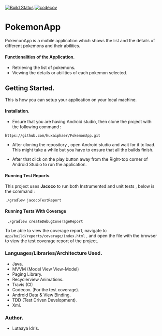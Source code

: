 [![Build Status](https://travis-ci.org/huxaiphaer/PokemonApp.svg?branch=develop)](https://travis-ci.org/huxaiphaer/PokemonApp)
[![codecov](https://codecov.io/gh/huxaiphaer/PokemonApp/branch/develop/graph/badge.svg)](https://codecov.io/gh/huxaiphaer/PokemonApp)

# PokemonApp

PokemonApp is a mobile application which shows the list and the details of different pokemons and their abilities.

#### Functionalities of the Application. 
* Retrieving the list of pokemons.
* Viewing the details or abilities of each pokemon selected.

## Getting Started.

This is how you can setup your application on your local machine.

#### Installation.

 * Ensure that you are having Android studio, then clone the project with the following command :
 
```
https://github.com/huxaiphaer/PokemonApp.git
```
* After cloning the repository , open   Android studio and wait for it to load. This might take a while but you have to ensure that all the builds finish.

* After that click on the play button away from the Right-top corner of Android Studio to run the application.

#### Running Test Reports

This project uses **Jacoco** to run both Instrumented and unit tests , below is the command :

```aidl
./gradlew jacocoTestReport

```

#### Running Tests With Coverage

```aidl
 ./gradlew createDebugCoverageReport

```

To be able to view the coverage report, navigate to `app/build/reports/coverage/index.html` , and open the file with the browser to view the test coverage report of the project.


### Languages/Libraries/Architecture Used.

* Java.
* MVVM (Model View View-Model)
* Paging Library.
* Recyclerview Animations.
* Travis (CI)
* Codecov. (For the test coverage).
* Android Data & View Binding.
* TDD (Test Driven Development).
* Xml.

### Author.

* Lutaaya Idris.